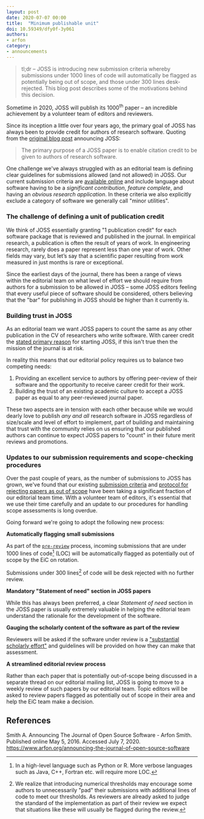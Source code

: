```yaml
---
layout: post
date: 2020-07-07 00:00
title:  "Minimum publishable unit"
doi: 10.59349/dfy0f-3y061
authors: 
- arfon
category:
- announcements
---
```


> tl;dr – JOSS is introducing new submission criteria whereby submissions under 1000 lines of code will automatically be flagged as potentially being out of scope, and those under 300 lines desk-rejected. This blog post describes some of the motivations behind this decision.

Sometime in 2020, JOSS will publish its 1000<sup>th</sup> paper – an incredible achievement by a volunteer team of editors and reviewers.

Since its inception a little over four years ago, the primary goal of JOSS has always been to provide credit for authors of research software. Quoting from the [original blog post](https://www.arfon.org/announcing-the-journal-of-open-source-software) announcing JOSS:

> The primary purpose of a JOSS paper is to enable citation credit to be given to authors of research software.

One challenge we've always struggled with as an editorial team is defining clear guidelines for submissions allowed (and not allowed) in JOSS. Our current submission criteria are [available online](https://joss.readthedocs.io/en/latest/submitting.html) and include language about software having to be a _significant contribution_, _feature complete_, and having an _obvious research application_. In these criteria we also explicitly exclude a category of software we generally call "minor utilities".

### The challenge of defining a unit of publication credit

We think of JOSS essentially granting "1 publication credit" for each software package that is reviewed and published in the journal. In empirical research, a publication is often the result of years of work. In engineering research, rarely does a paper represent less than one year of work. Other fields may vary, but let’s say that a scientific paper resulting from work measured in just months is rare or exceptional. 

Since the earliest days of the journal, there has been a range of views within the editorial team on what level of effort we should require from authors for a submission to be allowed in JOSS – some JOSS editors feeling that every useful piece of software should be considered, others believing that the "bar" for publishing in JOSS should be higher than it currently is. 

### Building trust in JOSS

As an editorial team we want JOSS papers to count the same as any other publication in the CV of researchers who write software. With career credit the [stated primary reason](https://www.arfon.org/announcing-the-journal-of-open-source-software) for starting JOSS, if this isn't true then the mission of the journal is at risk.

In reality this means that our editorial policy requires us to balance two competing needs:

1. Providing an excellent service to authors by offering peer-review of their software and the opportunity to receive career credit for their work.
2. Building the trust of an existing academic culture to accept a JOSS paper as equal to any peer-reviewed journal paper. 

These two aspects are in tension with each other because while we would dearly love to publish _any and all_ research software in JOSS regardless of size/scale and level of effort to implement, part of building and maintaining that trust with the community relies on us ensuring that our published authors can continue to expect JOSS papers to "count" in their future merit reviews and promotions.

### Updates to our submission requirements and scope-checking procedures

Over the past couple of years, as the number of submissions to JOSS has grown, we've found that our existing [submission criteria](https://joss.readthedocs.io/en/latest/submitting.html) and [protocol for rejecting papers as out of scope](https://joss.readthedocs.io/en/latest/editing.html#rejecting-a-paper) have been taking a significant fraction of our editorial team time. With a volunteer team of editors, it's essential that we use their time carefully and an update to our procedures for handling scope assessments is long overdue.

Going forward we're going to adopt the following new process:

**Automatically flagging small submissions**

As part of the [`pre-review`](https://github.com/openjournals/joss-reviews/issues?q=is%3Aissue+is%3Aopen+label%3Apre-review) process, incoming submissions that are under 1000 lines of code[^1] (LOC) will be automatically flagged as potentially out of scope by the EiC on rotation.

Submissions under 300 lines[^2] of code will be desk rejected with no further review.

**Mandatory "Statement of need" section in JOSS papers**

While this has always been preferred, a clear _Statement of need_ section in the JOSS paper is usually extremely valuable in helping the editorial team understand the rationale for the development of the software.

**Gauging the scholarly content of the software as part of the review**

Reviewers will be asked if the software under review is a ["substantial scholarly effort"](https://joss.readthedocs.io/en/latest/submitting.html#substantial-scholarly-effort) and guidelines will be provided on how they can make that assessment.

**A streamlined editorial review process**

Rather than each paper that is potentially out-of-scope being discussed in a separate thread on our editorial mailing list, JOSS is going to move to a weekly review of such papers by our editorial team. Topic editors will be asked to review papers flagged as potentially out of scope in their area and help the EiC team make a decision.

[^1]: In a high-level language such as Python or R. More verbose languages such as Java, C++, Fortran etc. will require more LOC.  
[^2]: We realize that introducing numerical thresholds may encourage some authors to unnecessarily "pad" their submissions with additional lines of code to meet our thresholds. As reviewers are already asked to judge the standard of the implementation as part of their review we expect that situations like these will usually be flagged during the review.

## References

Smith A. Announcing The Journal of Open Source Software - Arfon Smith. Published online May 5, 2016. Accessed July 7, 2020. <a href="https://www.arfon.org/announcing-the-journal-of-open-source-software">https://www.arfon.org/announcing-the-journal-of-open-source-software</a>
